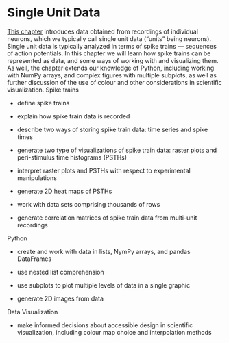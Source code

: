 # Single Unit Data
[This chapter](https://neuraldatascience.io/6-single_unit/introduction.html) introduces data obtained from recordings of individual neurons, which we typically call single unit data (“units” being neurons). Single unit data is typically analyzed in terms of spike trains — sequences of action potentials. In this chapter we will learn how spike trains can be represented as data, and some ways of working with and visualizing them. As well, the chapter extends our knowledge of Python, including working with NumPy arrays, and complex figures with multiple subplots, as well as further discussion of the use of colour and other considerations in scientific visualization.
Spike trains
- define spike trains

- explain how spike train data is recorded

- describe two ways of storing spike train data: time series and spike times

- generate two type of visualizations of spike train data: raster plots and peri-stimulus time histograms (PSTHs)

- interpret raster plots and PSTHs with respect to experimental manipulations

- generate 2D heat maps of PSTHs

- work with data sets comprising thousands of rows

- generate correlation matrices of spike train data from multi-unit recordings

Python
- create and work with data in lists, NymPy arrays, and pandas DataFrames

- use nested list comprehension

- use subplots to plot multiple levels of data in a single graphic

- generate 2D images from data

Data Visualization
- make informed decisions about accessible design in scientific visualization, including colour map choice and interpolation methods
